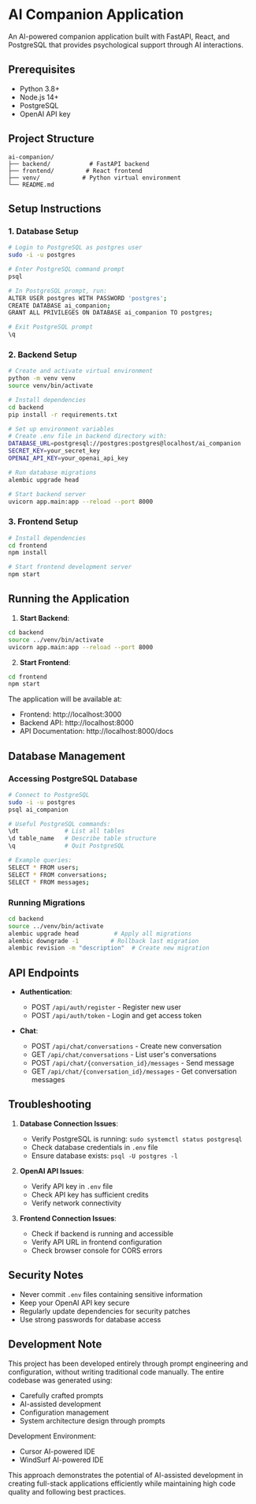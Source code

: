 # AI Companion Application

An AI-powered companion application built with FastAPI, React, and PostgreSQL that provides psychological support through AI interactions.

## Prerequisites

- Python 3.8+
- Node.js 14+
- PostgreSQL
- OpenAI API key

## Project Structure

```
ai-companion/
├── backend/           # FastAPI backend
├── frontend/         # React frontend
├── venv/            # Python virtual environment
└── README.md
```

## Setup Instructions

### 1. Database Setup

```bash
# Login to PostgreSQL as postgres user
sudo -i -u postgres

# Enter PostgreSQL command prompt
psql

# In PostgreSQL prompt, run:
ALTER USER postgres WITH PASSWORD 'postgres';
CREATE DATABASE ai_companion;
GRANT ALL PRIVILEGES ON DATABASE ai_companion TO postgres;

# Exit PostgreSQL prompt
\q
```

### 2. Backend Setup

```bash
# Create and activate virtual environment
python -m venv venv
source venv/bin/activate

# Install dependencies
cd backend
pip install -r requirements.txt

# Set up environment variables
# Create .env file in backend directory with:
DATABASE_URL=postgresql://postgres:postgres@localhost/ai_companion
SECRET_KEY=your_secret_key
OPENAI_API_KEY=your_openai_api_key

# Run database migrations
alembic upgrade head

# Start backend server
uvicorn app.main:app --reload --port 8000
```

### 3. Frontend Setup

```bash
# Install dependencies
cd frontend
npm install

# Start frontend development server
npm start
```

## Running the Application

1. **Start Backend**:
```bash
cd backend
source ../venv/bin/activate
uvicorn app.main:app --reload --port 8000
```

2. **Start Frontend**:
```bash
cd frontend
npm start
```

The application will be available at:
- Frontend: http://localhost:3000
- Backend API: http://localhost:8000
- API Documentation: http://localhost:8000/docs

## Database Management

### Accessing PostgreSQL Database

```bash
# Connect to PostgreSQL
sudo -i -u postgres
psql ai_companion

# Useful PostgreSQL commands:
\dt             # List all tables
\d table_name   # Describe table structure
\q              # Quit PostgreSQL

# Example queries:
SELECT * FROM users;
SELECT * FROM conversations;
SELECT * FROM messages;
```

### Running Migrations

```bash
cd backend
source ../venv/bin/activate
alembic upgrade head          # Apply all migrations
alembic downgrade -1         # Rollback last migration
alembic revision -m "description"  # Create new migration
```

## API Endpoints

- **Authentication**:
  - POST `/api/auth/register` - Register new user
  - POST `/api/auth/token` - Login and get access token

- **Chat**:
  - POST `/api/chat/conversations` - Create new conversation
  - GET `/api/chat/conversations` - List user's conversations
  - POST `/api/chat/{conversation_id}/messages` - Send message
  - GET `/api/chat/{conversation_id}/messages` - Get conversation messages

## Troubleshooting

1. **Database Connection Issues**:
   - Verify PostgreSQL is running: `sudo systemctl status postgresql`
   - Check database credentials in `.env` file
   - Ensure database exists: `psql -U postgres -l`

2. **OpenAI API Issues**:
   - Verify API key in `.env` file
   - Check API key has sufficient credits
   - Verify network connectivity

3. **Frontend Connection Issues**:
   - Check if backend is running and accessible
   - Verify API URL in frontend configuration
   - Check browser console for CORS errors

## Security Notes

- Never commit `.env` files containing sensitive information
- Keep your OpenAI API key secure
- Regularly update dependencies for security patches
- Use strong passwords for database access

## Development Note

This project has been developed entirely through prompt engineering and configuration, without writing traditional code manually. The entire codebase was generated using:
- Carefully crafted prompts
- AI-assisted development
- Configuration management
- System architecture design through prompts

Development Environment:
- Cursor AI-powered IDE
- WindSurf AI-powered IDE

This approach demonstrates the potential of AI-assisted development in creating full-stack applications efficiently while maintaining high code quality and following best practices.
